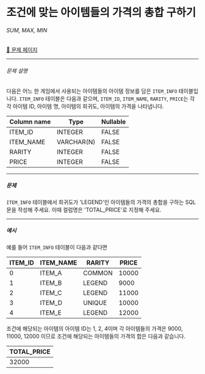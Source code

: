 # 조건에 맞는 아이템들의 가격의 총합 구하기

###### SUM, MAX, MIN

[:link: 문제 페이지](https://school.programmers.co.kr/learn/courses/30/lessons/273709)

---

###### 문제 설명

다음은 어느 한 게임에서 사용되는 아이템들의 아이템 정보를 담은 `ITEM_INFO` 테이블입니다. `ITEM_INFO` 테이블은 다음과 같으며, `ITEM_ID`, `ITEM_NAME`, `RARITY`, `PRICE`는 각각 아이템 ID, 아이템 명, 아이템의 희귀도, 아이템의 가격을 나타냅니다.

| Column name | Type       | Nullable |
| ----------- | ---------- | -------- |
| ITEM_ID     | INTEGER    | FALSE    |
| ITEM_NAME   | VARCHAR(N) | FALSE    |
| RARITY      | INTEGER    | FALSE    |
| PRICE       | INTEGER    | FALSE    |

---

##### 문제

`ITEM_INFO` 테이블에서 희귀도가 'LEGEND'인 아이템들의 가격의 총합을 구하는 SQL문을 작성해 주세요. 이때 컬럼명은 'TOTAL_PRICE'로 지정해 주세요.

---

##### 예시

예를 들어 `ITEM_INFO` 테이블이 다음과 같다면

| ITEM_ID | ITEM_NAME | RARITY | PRICE |
| ------- | --------- | ------ | ----- |
| 0       | ITEM_A    | COMMON | 10000 |
| 1       | ITEM_B    | LEGEND | 9000  |
| 2       | ITEM_C    | LEGEND | 11000 |
| 3       | ITEM_D    | UNIQUE | 10000 |
| 4       | ITEM_E    | LEGEND | 12000 |

조건에 해당되는 아이템의 아이템 ID는 1, 2, 4이며 각 아이템들의 가격은 9000, 11000, 12000 이므로 조건에 해당되는 아이템들의 가격의 합은 다음과 같습니다.

| TOTAL_PRICE |
| ----------- |
| 32000       |
